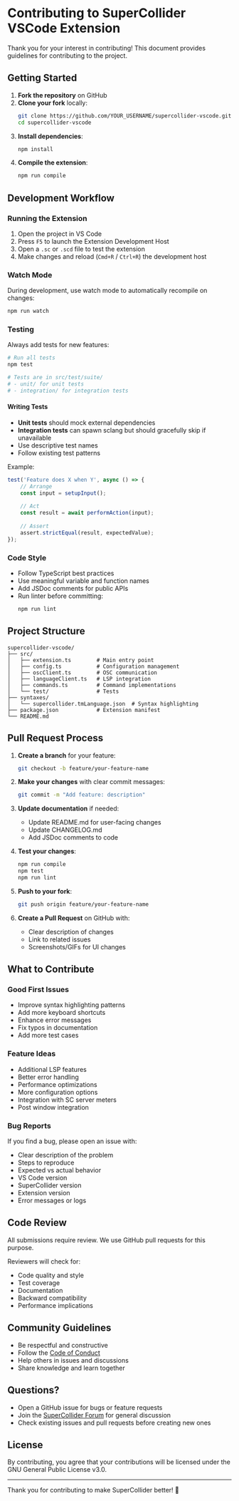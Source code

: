 # Contributing to SuperCollider VSCode Extension

Thank you for your interest in contributing! This document provides guidelines for contributing to the project.

## Getting Started

1. **Fork the repository** on GitHub
2. **Clone your fork** locally:
   ```bash
   git clone https://github.com/YOUR_USERNAME/supercollider-vscode.git
   cd supercollider-vscode
   ```
3. **Install dependencies**:
   ```bash
   npm install
   ```
4. **Compile the extension**:
   ```bash
   npm run compile
   ```

## Development Workflow

### Running the Extension

1. Open the project in VS Code
2. Press `F5` to launch the Extension Development Host
3. Open a `.sc` or `.scd` file to test the extension
4. Make changes and reload (`Cmd+R` / `Ctrl+R`) the development host

### Watch Mode

During development, use watch mode to automatically recompile on changes:

```bash
npm run watch
```

### Testing

Always add tests for new features:

```bash
# Run all tests
npm test

# Tests are in src/test/suite/
# - unit/ for unit tests
# - integration/ for integration tests
```

#### Writing Tests

- **Unit tests** should mock external dependencies
- **Integration tests** can spawn sclang but should gracefully skip if unavailable
- Use descriptive test names
- Follow existing test patterns

Example:
```typescript
test('Feature does X when Y', async () => {
    // Arrange
    const input = setupInput();
    
    // Act
    const result = await performAction(input);
    
    // Assert
    assert.strictEqual(result, expectedValue);
});
```

### Code Style

- Follow TypeScript best practices
- Use meaningful variable and function names
- Add JSDoc comments for public APIs
- Run linter before committing:
  ```bash
  npm run lint
  ```

## Project Structure

```
supercollider-vscode/
├── src/
│   ├── extension.ts        # Main entry point
│   ├── config.ts           # Configuration management
│   ├── oscClient.ts        # OSC communication
│   ├── languageClient.ts   # LSP integration
│   ├── commands.ts         # Command implementations
│   └── test/               # Tests
├── syntaxes/
│   └── supercollider.tmLanguage.json  # Syntax highlighting
├── package.json            # Extension manifest
└── README.md
```

## Pull Request Process

1. **Create a branch** for your feature:
   ```bash
   git checkout -b feature/your-feature-name
   ```

2. **Make your changes** with clear commit messages:
   ```bash
   git commit -m "Add feature: description"
   ```

3. **Update documentation** if needed:
   - Update README.md for user-facing changes
   - Update CHANGELOG.md
   - Add JSDoc comments to code

4. **Test your changes**:
   ```bash
   npm run compile
   npm test
   npm run lint
   ```

5. **Push to your fork**:
   ```bash
   git push origin feature/your-feature-name
   ```

6. **Create a Pull Request** on GitHub with:
   - Clear description of changes
   - Link to related issues
   - Screenshots/GIFs for UI changes

## What to Contribute

### Good First Issues

- Improve syntax highlighting patterns
- Add more keyboard shortcuts
- Enhance error messages
- Fix typos in documentation
- Add more test cases

### Feature Ideas

- Additional LSP features
- Better error handling
- Performance optimizations
- More configuration options
- Integration with SC server meters
- Post window integration

### Bug Reports

If you find a bug, please open an issue with:

- Clear description of the problem
- Steps to reproduce
- Expected vs actual behavior
- VS Code version
- SuperCollider version
- Extension version
- Error messages or logs

## Code Review

All submissions require review. We use GitHub pull requests for this purpose.

Reviewers will check for:
- Code quality and style
- Test coverage
- Documentation
- Backward compatibility
- Performance implications

## Community Guidelines

- Be respectful and constructive
- Follow the [Code of Conduct](https://github.com/supercollider/supercollider/blob/develop/CODE_OF_CONDUCT.md)
- Help others in issues and discussions
- Share knowledge and learn together

## Questions?

- Open a GitHub issue for bugs or feature requests
- Join the [SuperCollider Forum](https://scsynth.org/) for general discussion
- Check existing issues and pull requests before creating new ones

## License

By contributing, you agree that your contributions will be licensed under the GNU General Public License v3.0.

---

Thank you for contributing to make SuperCollider better! 🎵

